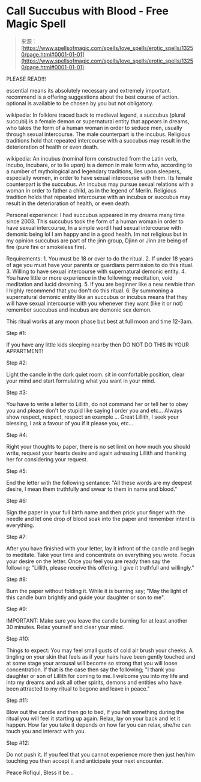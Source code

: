 <!--yml
category: 未分类
date: 2024-06-12 18:51:38
-->

# Call Succubus with Blood - Free Magic Spell

> 来源：[https://www.spellsofmagic.com/spells/love_spells/erotic_spells/13250/page.html#0001-01-01](https://www.spellsofmagic.com/spells/love_spells/erotic_spells/13250/page.html#0001-01-01)

 PLEASE READ!!!

essential means its absolutely necessary and extremely important. recommend is a offering suggestions about the best course of action. optional is available to be chosen by you but not obligatory.

wikipedia: In folklore traced back to medieval legend, a succubus (plural succubi) is a female demon or supernatural entity that appears in dreams, who takes the form of a human woman in order to seduce men, usually through sexual intercourse. The male counterpart is the incubus. Religious traditions hold that repeated intercourse with a succubus may result in the deterioration of health or even death.

wikipedia: An incubus (nominal form constructed from the Latin verb, incubo, incubare, or to lie upon) is a demon in male form who, according to a number of mythological and legendary traditions, lies upon sleepers, especially women, in order to have sexual intercourse with them. Its female counterpart is the succubus. An incubus may pursue sexual relations with a woman in order to father a child, as in the legend of Merlin. Religious tradition holds that repeated intercourse with an incubus or succubus may result in the deterioration of health, or even death.

Personal experience: I had succubus appeared in my dreams many time since 2003\. This succubus took the form of a human woman in order to have sexual intercourse, In a simple word I had sexual intercourse with demonic being lol I am happy and in a good health. Im not religious but in my opinion succubus are part of the jinn group, Djinn or Jinn are being of fire (pure fire or smokeless fire).

Requirements:
1\. You must be 18 or over to do the ritual.
2\. If under 18 years of age you must have your parents or guardians permission to do this ritual.
3\. Willing to have sexual intercourse with supernatural demonic entity.
4\. You have little or more experience in the following; meditation, void meditation and lucid dreaming.
5\. If you are beginner like a new newbie than I highly recommend that you don't do this ritual.
6\. By summoning a supernatural demonic entity like an succubus or incubus means that they will have sexual intercourse with you whenever they want (like it or not) remember succubus and incubus are demonic sex demon.

This ritual works at any moon phase but best at full moon and time 12-3am.

Step #1:

If you have any little kids sleeping nearby then DO NOT DO THIS IN YOUR APPARTMENT!

Step #2:

Light the candle in the dark quiet room. sit in comfortable position, clear your mind and start formulating what you want in your mind.

Step #3:

You have to write a letter to Lillith, do not command her or tell her to obey you and please don't be stupid like saying I order you and etc... Always show respect, respect, respect an example ... Great Lillith, I seek your blessing, I ask a favour of you if it please you, etc...

Step #4:

Right your thoughts to paper, there is no set limit on how much you should write, request your hearts desire and again adressing Lillith and thanking her for considering your request.

Step #5:

End the letter with the following sentance: "All these words are my deepest desire, I mean them truthfully and swear to them in name and blood."

Step #6:

Sign the paper in your full birth name and then prick your finger with the needle and let one drop of blood soak into the paper and remember intent is everything.

Step #7:

After you have finished with your letter, lay it infront of the candle and begin to meditate. Take your time and concentrate on everything you wrote. Focus your desire on the letter. Once you feel you are ready then say the following; "Lillith, please receive this offering. I give it truthfull and willingly."

Step #8:

Burn the paper without folding it. While it is burning say; "May the light of this candle burn brightly and guide your daughter or son to me".

Step #9:

IMPORTANT: Make sure you leave the candle burning for at least another 30 minutes. Relax yourself and clear your mind.

Step #10:

Things to expect: You may feel small gusts of cold air brush your cheeks. A tingling on your skin that feels as if your hairs have been gently touched and at some stage your arrousal will become so strong that you will loose concentration. If that is the case then say the following; "I thank you daughter or son of Lillith for coming to me. I welcome you into my life and into my dreams and ask all other spirits, demons and entities who have been attracted to my ritual to begone and leave in peace."

Step #11:

Blow out the candle and then go to bed, If you felt something during the ritual you will feel it starting up again. Relax, lay on your back and let it happen. How far you take it depends on how far you can relax, she/he can touch you and interact with you.

Step #12:

Do not push it. If you feel that you cannot experience more then just her/him touching you then accept it and anticipate your next encounter.

Peace Rofiqul, Bless it be...
